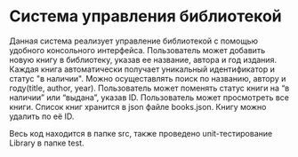 # Cистема управления библиотекой
Данная система реализует управление библиотекой с помощью удобного консольного интерфейса. Пользователь может добавить 
новую книгу в библиотеку, указав ее название, автора и год издания. Каждая книга автоматически получает уникальный идентификатор и статус "в наличии".
Можно осущеставлять поиск по названию, автору и году(title, author, year). 
Пользователь может поменять статус книги на “в наличии” или “выдана”, указав ID. Пользователь может просмотреть все книги.
Список книг хранится в json файле books.json. Книгу можно удалить по её ID.

Весь код находится в папке src, также проведено unit-тестирование Library в папке test.